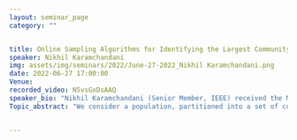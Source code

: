 ```yaml
---
layout: seminar_page
category: ""


title: Online Sampling Algorithms for Identifying the Largest Community
speaker: Nikhil Karamchandani
img: assets/img/seminars/2022/June-27-2022_Nikhil Karamchandani.png
date: 2022-06-27 17:00:00 
Venue: 
recorded_video: N5vsGxDsAAQ
speaker_bio: "Nikhil Karamchandani (Senior Member, IEEE) received the M.S. degree from the Department of Electrical and Computer Engineering from the University of California at San Diego in 2007 and the Ph.D. degree from the Department of Electrical and Computer Engineering, University of California at San Diego, in 2011. From 2011 to 2014, he was a postdoctoral scholar with the University of California at Los Angeles and the Information Theory and Applications (ITA) Center, University of California at San Diego. He is currently an Associate Professor with the Department of Electrical Engineering, IIT Bombay. His research interests include networks, information theory, and online learning."
Topic_abstract: "We consider a population, partitioned into a set of communities, and study the problem of identifying the largest community within the population via sequential, random sampling of individuals. There are multiple sampling domains, referred to as boxes, which also partition the population. Each box may consist of individuals of different communities, and each community may in turn be spread across multiple boxes. The learning agent can, at any time, sample (with replacement) a random individual from any chosen box; when this is done, the agent learns the community the sampled individual belongs to, and also whether or not this individual has been sampled before. The goal of the agent is to minimize the probability of mis-identifying the largest community in a fixed budget setting, by optimizing both the sampling strategy as well as the decision rule. We propose and analyse novel algorithms for this problem, and also establish information theoretic lower bounds on the probability of error under any algorithm. In several cases of interest, the exponential decay rates of the probability of error under our algorithms are shown to be optimal up to constant factors."


---
```


